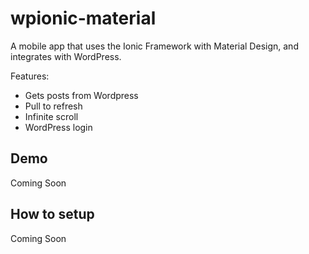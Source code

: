 # wpionic-material

A mobile app that uses the Ionic Framework with Material Design, and integrates with WordPress.

Features:

- Gets posts from Wordpress
- Pull to refresh
- Infinite scroll
- WordPress login

## Demo

Coming Soon

## How to setup

Coming Soon